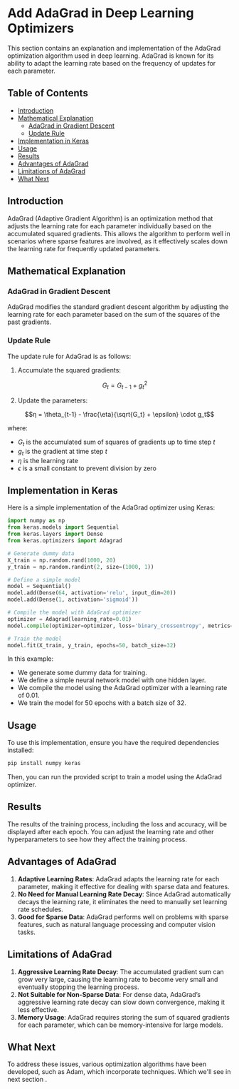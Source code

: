 # Add AdaGrad in Deep Learning Optimizers

This section contains an explanation and implementation of the AdaGrad optimization algorithm used in deep learning. AdaGrad is known for its ability to adapt the learning rate based on the frequency of updates for each parameter.

## Table of Contents
- [Introduction](#introduction)
- [Mathematical Explanation](#mathematical-explanation)
  - [AdaGrad in Gradient Descent](#adagrad-in-gradient-descent)
  - [Update Rule](#update-rule)
- [Implementation in Keras](#implementation-in-keras)
- [Usage](#usage)
- [Results](#results)
- [Advantages of AdaGrad](#advantages-of-adagrad)
- [Limitations of AdaGrad](#limitations-of-adagrad)
- [What Next](#what-next)

## Introduction

AdaGrad (Adaptive Gradient Algorithm) is an optimization method that adjusts the learning rate for each parameter individually based on the accumulated squared gradients. This allows the algorithm to perform well in scenarios where sparse features are involved, as it effectively scales down the learning rate for frequently updated parameters.

## Mathematical Explanation

### AdaGrad in Gradient Descent

AdaGrad modifies the standard gradient descent algorithm by adjusting the learning rate for each parameter based on the sum of the squares of the past gradients.

### Update Rule

The update rule for AdaGrad is as follows:

1. Accumulate the squared gradients:

      $$
      G_t = G_{t-1} + g_t^2
      $$

2. Update the parameters:

    
$$η = \theta_{t-1} - \frac{\eta}{\sqrt{G_t} + \epsilon} \cdot g_t$$

where:
- $G_t$ is the accumulated sum of squares of gradients up to time step $t$
- $g_t$ is the gradient at time step $t$
- $\eta$ is the learning rate
- $\epsilon$ is a small constant to prevent division by zero

## Implementation in Keras

Here is a simple implementation of the AdaGrad optimizer using Keras:

```python
import numpy as np
from keras.models import Sequential
from keras.layers import Dense
from keras.optimizers import Adagrad

# Generate dummy data
X_train = np.random.rand(1000, 20)
y_train = np.random.randint(2, size=(1000, 1))

# Define a simple model
model = Sequential()
model.add(Dense(64, activation='relu', input_dim=20))
model.add(Dense(1, activation='sigmoid'))

# Compile the model with AdaGrad optimizer
optimizer = Adagrad(learning_rate=0.01)
model.compile(optimizer=optimizer, loss='binary_crossentropy', metrics=['accuracy'])

# Train the model
model.fit(X_train, y_train, epochs=50, batch_size=32)
```

In this example:
- We generate some dummy data for training.
- We define a simple neural network model with one hidden layer.
- We compile the model using the AdaGrad optimizer with a learning rate of 0.01.
- We train the model for 50 epochs with a batch size of 32.

## Usage

To use this implementation, ensure you have the required dependencies installed:

```bash
pip install numpy keras
```

Then, you can run the provided script to train a model using the AdaGrad optimizer.

## Results

The results of the training process, including the loss and accuracy, will be displayed after each epoch. You can adjust the learning rate and other hyperparameters to see how they affect the training process.

## Advantages of AdaGrad

1. **Adaptive Learning Rates**: AdaGrad adapts the learning rate for each parameter, making it effective for dealing with sparse data and features.
2. **No Need for Manual Learning Rate Decay**: Since AdaGrad automatically decays the learning rate, it eliminates the need to manually set learning rate schedules.
3. **Good for Sparse Data**: AdaGrad performs well on problems with sparse features, such as natural language processing and computer vision tasks.

## Limitations of AdaGrad

1. **Aggressive Learning Rate Decay**: The accumulated gradient sum can grow very large, causing the learning rate to become very small and eventually stopping the learning process.
2. **Not Suitable for Non-Sparse Data**: For dense data, AdaGrad’s aggressive learning rate decay can slow down convergence, making it less effective.
3. **Memory Usage**: AdaGrad requires storing the sum of squared gradients for each parameter, which can be memory-intensive for large models.

## What Next

To address these issues, various optimization algorithms have been developed, such as Adam,  which incorporate techniques. Which we'll see in next section .
